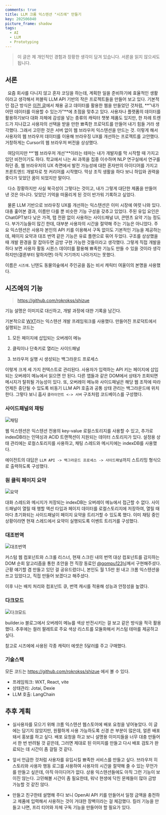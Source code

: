 ```yaml
---
comments: true
title: LLM 크롬 익스텐션 "시즈에" 만들기
key: 202506040
picture_frame: shadow
tags:
  - AI
  - LLM
  - Prototyping
---
```


> 이 글은 제 개인적인 경험과 장황한 생각이 담겨 있습니다. 서론을 읽지 않으셔도 됩니다.

<!--more-->

## 서론

&nbsp;&nbsp;요즘 회사를 다니지 않고 혼자 코딩을 하는데, 계획한 일을 준비하기에 효율적인 생활이라고 생각해서 퍼블릭 LLM API 기반의 작은 프로젝트들을 만들어 보고 있다. 기본적인 접근 방식은 [이전 글](https://rokrokss.com/post/2025/05/13/%EA%B0%9C%EB%B0%9C%EC%9E%90-%EC%B1%84%EC%9A%A9%EA%B3%B5%EA%B3%A0-%EC%B6%94%EC%B2%9C-%EC%84%9C%EB%B9%84%EC%8A%A4-%EC%B0%B9%EC%B0%B9-chapchap.html)에서 채용 공고 데이터를 활용한 웹을 만들었던 것처럼, **"내가 어떤 데이터를 이용할 수 있는가"**에 초점을 맞추고 있다. 사용자나 플랫폼의 데이터를 활용하기보다 대화 자체에 감성을 넣는 종류의 캐릭터 챗봇 제품도 있지만, 한 차례 트렌드가 지나갔고 사용자의 선택을 받을 만한 뾰족한 프로덕트를 만들어 내기 힘들 거라 생각했다. 그래서 고민한 것은 서버 없이 웹 브라우저 익스텐션을 만드는 것. 이렇게 해서 사용자의 웹 브라우저 데이터를 이용해 브라우징 UX를 개선하는 프로젝트를 고안했다. 거창하게는 Cursor의 웹 브라우저 버전을 상상했다.

&nbsp;&nbsp;여담이지만 **'웹 브라우저 개선'**이라는 테마는 내가 개발자를 막 시작할 때 가지고 있던 비전이기도 하다. 학교에서 나는 AI 과목을 집중 이수하며 NLP 연구실에서 연구를 하던 중, 웹 브라우저의 UX 측면에서 발전 가능성에 대한 혼자만의 아이디어를 가지고 프론트엔드 개발자로 첫 커리어를 시작했다. 막상 조직 생활을 하다 보니 하입와 권력을 좇다가 잊었던 꿈이 되었지만 말이다.

&nbsp;&nbsp;다소 장황하지만 사실 북극성이 그렇다는 것이고, 내가 그렇게 대단한 제품을 만들어 낸 것은 아니다. 잊었던 기억을 떠올리게 된 것이 반가워 기록하고 싶었다.

&nbsp;&nbsp;물론 LLM 기반으로 브라우징 UX를 개선하는 익스텐션은 이미 시장에 여럿 나와 있다. 대충 훑어본 결과, 이름만 다를 뿐 비슷한 기능 구성을 갖추고 있었다. 주된 유입 요인은 ChatGPT보다 낮은 가격, 탭 전환 없이 사용하는 사이드패널 UI, 콘텐츠 요약 기능 정도다. 부가기능들이 많긴 한데, 대부분 사용자의 시간을 절약해 주는 기능은 아니었다. 주요 익스텐션은 사용자 본인의 API 키를 이용해서 구독 없이도 기본적인 기능을 제공하는데, 페이지 요약과 대조 번역 같은 기능은 유료 플랜으로 묶어 두었다. 구조를 상상했을 때 개발 환경을 잘 잡아두면 금방 구현 가능한 것들이라고 생각했다. 그렇게 직접 개발을 하다 보면 사용자 활동 시퀀스 데이터를 활용해 뾰족한 기능도 만들 수 있을 것이라 생각하지만(결론부터 말하자면) 아직 거기까지 나아가지는 못했다.

이름은 `시즈에`. 닌텐도 동물의숲에서 주인공을 돕는 비서 캐릭터 여울이의 본명을 사용했다.


## 시즈에의 기능
> https://github.com/rokrokss/shizue

기능 설명은 이미지로 대신하고, 개발 과정에 대한 기록을 남긴다.

기본적으로 [WXT](https://wxt.dev/)라는 익스텐션 개발 프레임워크를 사용했다. 만들어진 프로덕트에서 실행되는 코드는

1. 모든 페이지에 삽입되는 오버레이 메뉴

2. 클릭이나 단축키로 열리는 사이드패널

3. 브라우저 실행 시 생성되는 백그라운드 프로세스

이렇게 크게 세 가지 컨텍스트로 관리된다. 사용자가 입력하는 API 키는 페이지에 삽입되는 오버레이 메뉴에서 읽으면 안 된다. 다른 앱들과 같은 DOM에서 상태가 조회되면 메시지가 탈취될 가능성이 있다. 또, 오버레이 메뉴와 사이드패널은 해당 웹 조작에 따라 언제든 중단될 수 있도록 비동기 LLM API 호출과 공통 상태 관리는 백그라운드에 위치한다. 그렇다 보니 흡사 `클라이언트 <-> 서버` 구조처럼 코드베이스를 구성했다.

### 사이드패널의 채팅

![채팅](https://raw.githubusercontent.com/q0115643/my_blog/master/assets/images/shizue/chat.gif)

웹 익스텐션은 익스텐션 전용의 key-value 로컬스토리지를 사용할 수 있고, 추가로 indexDB라는 인덱싱과 ACID 트랜잭션이 지원되는 데이터 스토리지가 있다. 설정용 상태 관리에는 로컬스토리지를 사용하고, 채팅 스레드와 메시지에는 indexDB를 사용했다.

에이전트의 대답은 `LLM API -> 백그라운드 프로세스 -> 사이드패널`까지 스트리밍 형식으로 출력하도록 구성했다.

### 원 클릭 페이지 요약

![요약](https://raw.githubusercontent.com/q0115643/my_blog/master/assets/images/shizue/summarize.gif)

대화 스레드와 메시지가 저장되는 indexDB는 오버레이 메뉴에서 접근할 수 없다. 사이드패널이 열릴 때 행할 액션 타입과 페이지 데이터를 로컬스토리지에 저장하여, 열릴 때마다 초기화되는 사이드패널이 페이지 요약을 트리거할 수 있도록 했다. 이미 채팅 중인 상황이라면 현재 스레드에서 요약이 실행되도록 이벤트 트리거를 구성했다.

### 대조번역

![대조번역](https://raw.githubusercontent.com/q0115643/my_blog/master/assets/images/shizue/translate.gif)

커스텀 웹 컴포넌트와 스크롤 리스너, 현재 스크린 내의 번역 대상 컴포넌트를 감지하는 DOM 순회 알고리즘을 통한 초안을 전 직장 동료인 [@gompu123](https://github.com/gompu123)님께서 구현해주셨다. 근황 얘기할 겸 만들고 있던 걸 공유드렸더니, 본인도 월 1.5만 원 내고 크롬 익스텐션을 쓰고 있었다고, 직접 만들어 보겠다고 해주셨다.

이후 나는 배치 처리와 컴포넌트 큐, 번역 캐시를 적용해 성능과 안정성을 높였다.

### 다크모드

![다크모드](https://raw.githubusercontent.com/q0115643/my_blog/master/assets/images/shizue/darkmode.gif)

builder.io 블로그에서 오버레이 메뉴를 색상 반전시키는 걸 보고 같은 방식을 적극 활용했다. 추후에는 컬러 팔레트로 주요 색상 리스트를 모듈화해서 커스텀 테마를 제공하고 싶다.

참고로 시즈에에 사용된 각종 캐릭터 에셋은 5달러를 주고 구매했다.

### 기술스택

모든 코드는 https://github.com/rokrokss/shizue 에서 볼 수 있다.

- 프레임워크: WXT, React, vite
- 상태관리: Jotai, Dexie
- LLM 호출: LangChain

## 추후 계획

- 실사용자를 모으기 위해 크롬 익스텐션 웹스토어에 배포 요청을 넣어놓았다. 이 글에는 담기지 않았지만, 원활하게 사용 가능하도록 신경 쓴 부분이 많은데, 얼른 배포돼서 홍보를 하고 싶다. 배포 요청을 하고 보니 설명용 이미지들을 너무 대충 만들어서 한 번 반려될 것 같은데, 그러면 제대로 된 이미지를 만들고 다시 배포 검토가 완료되는 데 시간이 좀 걸릴 것 같다.

- 앞서 언급한 것처럼 사용자를 유입시킬 뾰족한 서비스를 만들고 싶다. 브라우저 히스토리와 사용자 행동 로그를 사용하여 사용자의 시간을 절약해 줄 수 있는 무언가를 만들고 싶은데, 아직 아이디어가 없다. 상용 익스텐션들에도 아직 그런 기능이 보이진 않는다. 고민해볼 시간이 좀 필요한데, 워낙 현생에 닥친 문제들이 많아 금방 가능할 것 같진 않다.

- 만들고 친구한테 설명해 주다 보니 OpenAI API 키를 만들어서 일정 금액을 충전하고 제품에 입력해서 사용하는 것이 거대한 장벽이라는 걸 체감했다. 킬러 기능을 만들고 나면, 프리 티어와 자체 구독 기능을 만들어야 할 필요가 있다.
